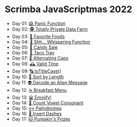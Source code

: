 # Scrimba JavaScriptmas 2022

- Day 01: [😱 Panic Function](https://scrimba.com/scrim/co1464cf38ecd6a0923dad83f)
- Day 02: [🕵️ Totally Private Data Farm](https://scrimba.com/scrim/co1d7435b8b688f96b612accb)
- Day 03: [🥐 Favorite Foods](https://scrimba.com/scrim/co888489f8d1971e13b22e579)
- Day 04: [🤫 Shh... Whispering Function](https://scrimba.com/scrim/cof23498396419eb54ef7b67f)
- Day 05: [🍭 Candy Sale](https://scrimba.com/scrim/cobd94c4b8695ecdd74088d0c)
- Day 06: [🌮 Taco Tray](https://scrimba.com/scrim/coe3a4086a48762ebe1b0b068)
- Day 07: [🔡 Alternating Caps](https://scrimba.com/scrim/co4e3422ab5ecfe426d40b6a1)
- Day 08: [🕰️ Valid Time](https://scrimba.com/scrim/co52e4e4191d64826350afe21)
- Day 09: [🔠 toTitleCase()](https://scrimba.com/scrim/co6c74958b45340403a5b48fb)
- Day 10: [📏 Sort by Length](https://scrimba.com/scrim/co5e3469ca2114674b6a49603)
- Day 11: [👽 Decode an Alien Message](https://scrimba.com/scrim/coafe4fc2beb32fdf3b9bcb8e)
- Day 12: [☕️ Breakfast Menu](https://scrimba.com/scrim/coa46466f88b5dc842e60f9f1)
- Day 13: [😀 Emojify!](https://scrimba.com/scrim/co20c4b8abd2cf2e8f0b5d197)
- Day 14: [🧮 Count Vowel Consonant](https://scrimba.com/scrim/co1504a59a275970bffa9b7ce)
- Day 15: [↔️ Palindromes](https://scrimba.com/scrim/co73448faa8271eb83867bcf3)
- Day 16: [🤖 Insert Dashes](https://scrimba.com/scrim/co0b54ead9126d2da01d64c66)
- Day 17: [🐱 Pumpkin's Prizes](https://scrimba.com/scrim/co98b470db9228486113ffa59)